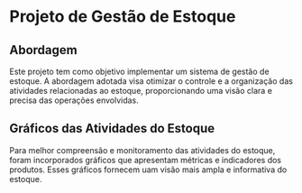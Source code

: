 # Projeto de Gestão de Estoque

## Abordagem

Este projeto tem como objetivo implementar um sistema de gestão de estoque. A abordagem adotada visa otimizar o controle e a organização das atividades relacionadas ao estoque, proporcionando uma visão clara e precisa das operações envolvidas.

## Gráficos das Atividades do Estoque

Para melhor compreensão e monitoramento das atividades do estoque, foram incorporados gráficos que apresentam métricas e indicadores dos produtos. Esses gráficos fornecem uam visão mais ampla e informativa do estoque.


